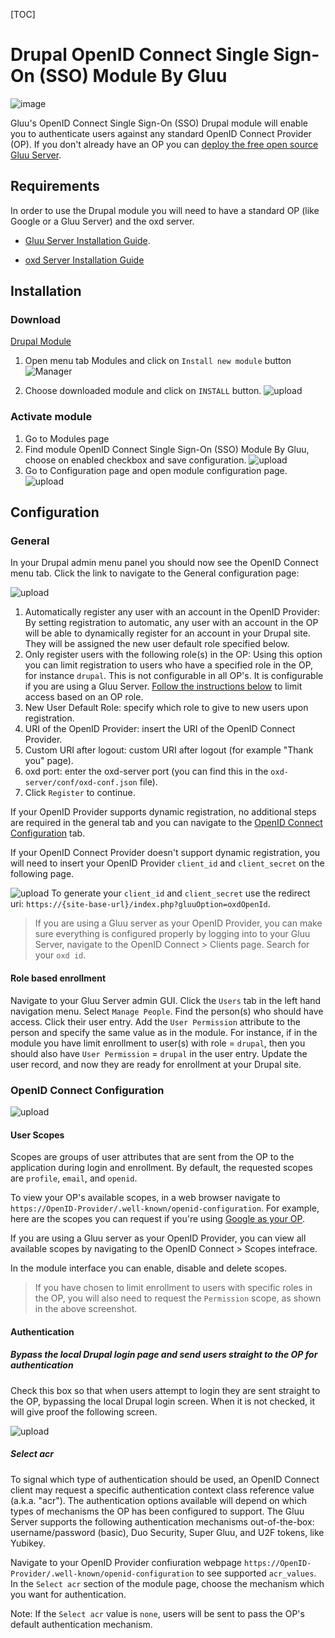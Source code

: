 [TOC]

# Drupal OpenID Connect Single Sign-On (SSO) Module By Gluu

![image](https://raw.githubusercontent.com/GluuFederation/gluu-sso-drupal-module/master/plugin.jpg)

Gluu's OpenID Connect Single Sign-On (SSO) Drupal module will enable you to authenticate users against any standard OpenID Connect Provider (OP). If you don't already have an OP you can [deploy the free open source Gluu Server](https://gluu.org/docs/deployment).  

## Requirements
In order to use the Drupal module you will need to have a standard OP (like Google or a Gluu Server) and the oxd server.

* [Gluu Server Installation Guide](https://www.gluu.org/docs/deployment/).

* [oxd Server Installation Guide](https://oxd.gluu.org/docs/oxdserver/install/)


## Installation
 
### Download
[Drupal Module](https://github.com/GluuFederation/gluu-sso-drupal-module/blob/master/gluu_sso.tar.gz?raw=true)

1. Open menu tab Modules and click on `Install new module` button
![Manager](https://raw.githubusercontent.com/GluuFederation/gluu-sso-drupal-module/master/docu/d1.png) 

2. Choose downloaded module and click on `INSTALL` button. 
![upload](https://raw.githubusercontent.com/GluuFederation/gluu-sso-drupal-module/master/docu/d2.png) 

### Activate module
 
1. Go to Modules page
2. Find module OpenID Connect Single Sign-On (SSO) Module By Gluu, choose on enabled checkbox and save configuration.
![upload](https://raw.githubusercontent.com/GluuFederation/gluu-sso-drupal-module/master/docu/5.png) 
3. Go to Configuration page and open module configuration page.
![upload](https://raw.githubusercontent.com/GluuFederation/gluu-sso-drupal-module/master/docu/6.png) 

## Configuration

### General
 
In your Drupal admin menu panel you should now see the OpenID Connect menu tab. Click the link to navigate to the General configuration  page:

![upload](https://raw.githubusercontent.com/GluuFederation/gluu-sso-drupal-module/master/docu/1.png) 

1. Automatically register any user with an account in the OpenID Provider: By setting registration to automatic, any user with an account in the OP will be able to dynamically register for an account in your Drupal site. They will be assigned the new user default role specified below.
2. Only register users with the following role(s) in the OP: Using this option you can limit registration to users who have a specified role in the OP, for instance `drupal`. This is not configurable in all OP's. It is configurable if you are using a Gluu Server. [Follow the instructions below](#role-based-enrollment) to limit access based on an OP role. 
3. New User Default Role: specify which role to give to new users upon registration.  
4. URI of the OpenID Provider: insert the URI of the OpenID Connect Provider.
5. Custom URI after logout: custom URI after logout (for example "Thank you" page).
6. oxd port: enter the oxd-server port (you can find this in the `oxd-server/conf/oxd-conf.json` file).
7. Click `Register` to continue.

If your OpenID Provider supports dynamic registration, no additional steps are required in the general tab and you can navigate to the [OpenID Connect Configuration](#openid-connect-configuration) tab. 

If your OpenID Connect Provider doesn't support dynamic registration, you will need to insert your OpenID Provider `client_id` and `client_secret` on the following page.

![upload](https://raw.githubusercontent.com/GluuFederation/gluu-sso-drupal-module/master/docu/2.png) 
To generate your `client_id` and `client_secret` use the redirect uri: `https://{site-base-url}/index.php?gluuOption=oxdOpenId`.

> If you are using a Gluu server as your OpenID Provider, you can make sure everything is configured properly by logging into to your Gluu Server, navigate to the OpenID Connect > Clients page. Search for your `oxd id`.

#### Role based enrollment

Navigate to your Gluu Server admin GUI. Click the `Users` tab in the left hand navigation menu. Select `Manage People`. Find the person(s) who should have access. Click their user entry. Add the `User Permission` attribute to the person and specify the same value as in the module. For instance, if in the module you have limit enrollment to user(s) with role = `drupal`, then you should also have `User Permission` = `drupal` in the user entry. Update the user record, and now they are ready for enrollment at your Drupal site. 

### OpenID Connect Configuration

![upload](https://raw.githubusercontent.com/GluuFederation/gluu-sso-drupal-module/master/docu/3.png) 

#### User Scopes

Scopes are groups of user attributes that are sent from the OP to the application during login and enrollment. By default, the requested scopes are `profile`, `email`, and `openid`.  

To view your OP's available scopes, in a web browser navigate to `https://OpenID-Provider/.well-known/openid-configuration`. For example, here are the scopes you can request if you're using [Google as your OP](https://accounts.google.com/.well-known/openid-configuration). 

If you are using a Gluu server as your OpenID Provider, you can view all available scopes by navigating to the OpenID Connect > Scopes intefrace. 

In the module interface you can enable, disable and delete scopes. 

> If you have chosen to limit enrollment to users with specific roles in the OP, you will also need to request the `Permission` scope, as shown in the above screenshot. 

#### Authentication

##### Bypass the local Drupal login page and send users straight to the OP for authentication

Check this box so that when users attempt to login they are sent straight to the OP, bypassing the local Drupal login screen.
When it is not checked, it will give proof the following screen.   

![upload](https://raw.githubusercontent.com/GluuFederation/gluu-sso-drupal-module/master/docu/4.png) 

##### Select acr

To signal which type of authentication should be used, an OpenID Connect client may request a specific authentication context class reference value (a.k.a. "acr"). The authentication options available will depend on which types of mechanisms the OP has been configured to support. The Gluu Server supports the following authentication mechanisms out-of-the-box: username/password (basic), Duo Security, Super Gluu, and U2F tokens, like Yubikey.  

Navigate to your OpenID Provider confiuration webpage `https://OpenID-Provider/.well-known/openid-configuration` to see supported `acr_values`. In the `Select acr` section of the module page, choose the mechanism which you want for authentication. 

Note: If the `Select acr` value is `none`, users will be sent to pass the OP's default authentication mechanism.
